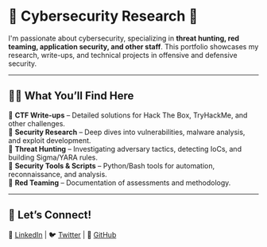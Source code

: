 # 🚀 Cybersecurity Research 🚀 

I'm passionate about cybersecurity, specializing in **threat hunting, red teaming, application security, and other staff**. This portfolio showcases my research, write-ups, and technical projects in offensive and defensive security.  

---

## 🦹🏼 What You’ll Find Here 

👾 **CTF Write-ups** – Detailed solutions for Hack The Box, TryHackMe, and other challenges.  
👾 **Security Research** – Deep dives into vulnerabilities, malware analysis, and exploit development.  
👾 **Threat Hunting** – Investigating adversary tactics, detecting IoCs, and building Sigma/YARA rules.  
👾 **Security Tools & Scripts** – Python/Bash tools for automation, reconnaissance, and analysis.  
👾 **Red Teaming** – Documentation of assessments and methodology.  

---

## 🔗 Let’s Connect!  

📌 [LinkedIn](https://www.linkedin.com/in/rmalkevich/) | 🐦 [Twitter](https://x.com/malkevich_roman) | 📂 [GitHub](https://github.com/t3deus)  
